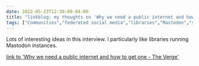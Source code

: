 ---date: 2022-05-23T12:30:09-04:00title: "linkblog: my thoughts on 'Why we need a public internet and how to get one - The Verge'"tags: ["Communities","federated social media","libraries","Mastodon","social media","internet"]---Lots of interesting ideas in this interview. I particularly like libraries running Mastodon instances. [link to 'Why we need a public internet and how to get one - The Verge'](https://www.theverge.com/2022/5/23/23125917/ben-tarnoff-public-internet-interview)